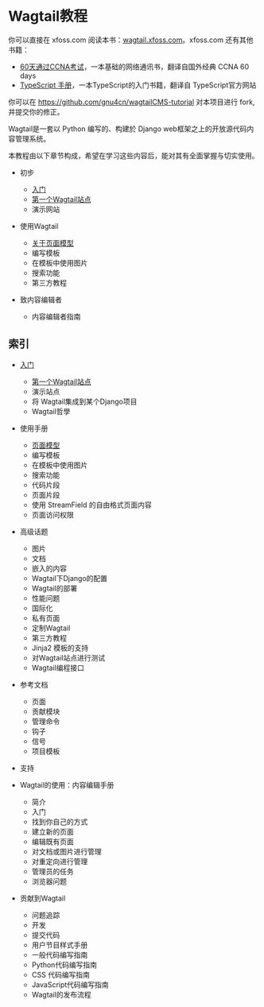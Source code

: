 # Wagtail教程

你可以直接在 xfoss.com 阅读本书：[wagtail.xfoss.com](https://wagtail.xfoss.com/)。xfoss.com 还有其他书籍：

+ [60天通过CCNA考试](https://ccna60d.xfoss.com)，一本基础的网络通讯书，翻译自国外经典 CCNA 60 days
+ [TypeScript 手册](https://ts.xfoss.com/)，一本TypeScript的入门书籍，翻译自 TypeScript官方网站


你可以在 https://github.com/gnu4cn/wagtailCMS-tutorial 对本项目进行 fork, 并提交你的修正。

Wagtail是一套以 Python 编写的、构建於 Django web框架之上的开放源代码内容管理系统。

本教程由以下章节构成，希望在学习这些内容后，能对其有全面掌握与切实使用。

+ 初步
    - [入门](getting_started.md)
    - [第一个Wagtail站点](getting_started/tutorial.md)
    - 演示网站

+ 使用Wagtail
    - [关于页面模型](topics/pages.md)
    - 编写模板
    - 在模板中使用图片
    - 搜索功能
    - 第三方教程

+ 致内容编辑者
    - 内容编辑者指南

## 索引

+ [入门](getting_started.md)
    - [第一个Wagtail站点](getting_started/tutorial.md)
    - 演示站点
    - 将 Wagtail集成到某个Django项目
    - Wagtail哲學

+ 使用手册
    - [页面模型](topics/pages.md)
    - 编写模板
    - 在模板中使用图片
    - 搜索功能
    - 代码片段
    - 页面片段
    - 使用 StreamField 的自由格式页面内容
    - 页面访问权限

+ 高级话题
    - 图片
    - 文档
    - 嵌入的内容
    - Wagtail下Django的配置
    - Wagtail的部署
    - 性能问题
    - 国际化
    - 私有页面
    - 定制Wagtail
    - 第三方教程
    - Jinja2 模板的支持
    - 对Wagtail站点进行测试
    - Wagtail编程接口

+ 参考文档
    - 页面
    - 贡献模块
    - 管理命令
    - 钩子
    - 信号
    - 项目模板

+ 支持

+ Wagtail的使用：内容编辑手册
    - 简介
    - 入门
    - 找到你自己的方式
    - 建立新的页面
    - 编辑既有页面
    - 对文档或图片进行管理
    - 对重定向进行管理
    - 管理员的任务
    - 浏览器问题

+ 贡献到Wagtail
    - 问题追踪
    - 开发
    - 提交代码
    - 用户节目样式手册
    - 一般代码编写指南
    - Python代码编写指南
    - CSS 代码编写指南
    - JavaScript代码编写指南
    - Wagtail的发布流程

